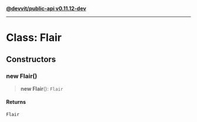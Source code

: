 [**@devvit/public-api v0.11.12-dev**](../../README.md)

---

# Class: Flair

## Constructors

<a id="constructor"></a>

### new Flair()

> **new Flair**(): `Flair`

#### Returns

`Flair`
